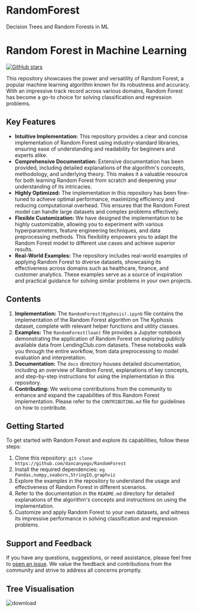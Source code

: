 # RandomForest
Decision Trees and Random Forests in ML

# Random Forest in Machine Learning

[![GitHub stars](https://img.shields.io/github/stars/dancanyego//RandomForest.svg?style=social&label=Star&maxAge=2592000)](https://github.com/dancanyego/RandomForest)

This repository showcases the power and versatility of Random Forest, a popular machine learning algorithm known for its robustness and accuracy. With an impressive track record across various domains, Random Forest has become a go-to choice for solving classification and regression problems.

## Key Features

- **Intuitive Implementation:** This repository provides a clear and concise implementation of Random Forest using industry-standard libraries, ensuring ease of understanding and readability for beginners and experts alike.
- **Comprehensive Documentation:** Extensive documentation has been provided, including detailed explanations of the algorithm's concepts, methodology, and underlying theory. This makes it a valuable resource for both learning Random Forest from scratch and deepening your understanding of its intricacies.
- **Highly Optimized:** The implementation in this repository has been fine-tuned to achieve optimal performance, maximizing efficiency and reducing computational overhead. This ensures that the Random Forest model can handle large datasets and complex problems effectively.
- **Flexible Customization:** We have designed the implementation to be highly customizable, allowing you to experiment with various hyperparameters, feature engineering techniques, and data preprocessing methods. This flexibility empowers you to adapt the Random Forest model to different use cases and achieve superior results.
- **Real-World Examples:** The repository includes real-world examples of applying Random Forest to diverse datasets, showcasing its effectiveness across domains such as healthcare, finance, and customer analytics. These examples serve as a source of inspiration and practical guidance for solving similar problems in your own projects.

## Contents

1. **Implementation:** The `RandomForest(Kyphosis).ipynb` file contains the implementation of the Random Forest algorithm on The Kyphosis dataset, complete with relevant helper functions and utility classes.
2. **Examples:** The `RandomForest(loan)` file provides a Jupyter notebook demonstrating the application of Random Forest on exploring publicly available data from LendingClub.com datasets. These notebooks walk you through the entire workflow, from data preprocessing to model evaluation and interpretation.
3. **Documentation:** The `docs` directory houses detailed documentation, including an overview of Random Forest, explanations of key concepts, and step-by-step instructions for using the implementation in this repository.
4. **Contributing:** We welcome contributions from the community to enhance and expand the capabilities of this Random Forest implementation. Please refer to the `CONTRIBUTING.md` file for guidelines on how to contribute.

## Getting Started

To get started with Random Forest and explore its capabilities, follow these steps:

1. Clone this repository: `git clone https://github.com/dancanyego/RandomForest`
2. Install the required dependencies: `eg Pandas,numpy,seaborn,StringIO,graphviz`
3. Explore the examples in the repository to understand the usage and effectiveness of Random Forest in different scenarios.
4. Refer to the documentation in the `README.md` directory for detailed explanations of the algorithm's concepts and instructions on using the implementation.
5. Customize and apply Random Forest to your own datasets, and witness its impressive performance in solving classification and regression problems.

## Support and Feedback

If you have any questions, suggestions, or need assistance, please feel free to [open an issue](https://github.com/dancanyego/RandomForest/issues). We value the feedback and contributions from the community and strive to address all concerns promptly.

## Tree Visualisation



![download](https://github.com/dancanyego/RandomForest/assets/56153056/e6d1328d-6a77-4c42-ba6e-585777e2592c)
